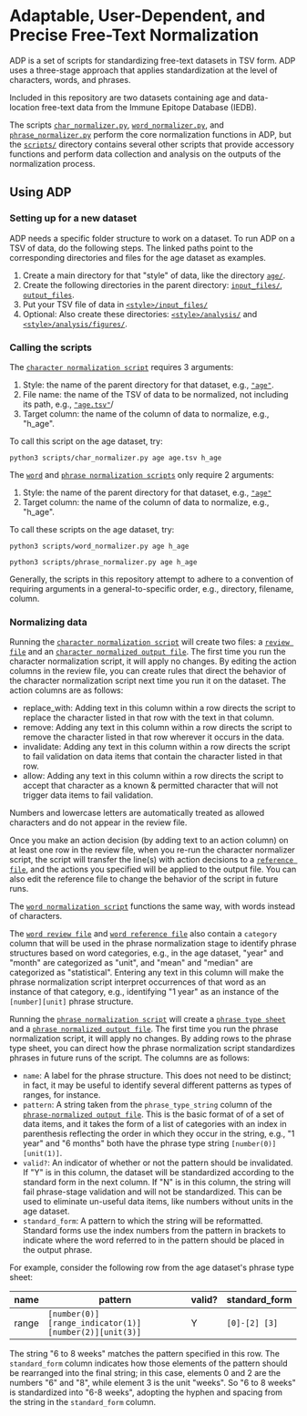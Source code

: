 # Adaptable, User-Dependent, and Precise Free-Text Normalization

ADP is a set of scripts for standardizing free-text datasets in TSV form. ADP uses a three-stage approach that applies standardization at the level of characters, words, and phrases.

Included in this repository are two datasets containing age and data-location free-text data from the Immune Epitope Database (IEDB).

The scripts [`char_normalizer.py`](scripts/char_normalizer.py), [`word_normalizer.py`](scripts/word_normalizer.py), and [`phrase_normalizer.py`](scripts/phrase_normalizer.py) perform the core normalization functions in ADP, but the [`scripts/`](scripts/) directory contains several other scripts that provide accessory functions and perform data collection and analysis on the outputs of the normalization process.

## Using ADP

### Setting up for a new dataset

ADP needs a specific folder structure to work on a dataset. To run ADP on a TSV of data, do the following steps. The linked paths point to the corresponding directories and files for the age dataset as examples.

1. Create a main directory for that "style" of data, like the directory [`age/`](age/).
2. Create the following directories in the parent directory: [`input_files/`](age/input_files/), [`output_files`](age/output_files/).
3. Put your TSV file of data in [`<style>/input_files/`](age/input_files/age.tsv)
4. Optional: Also create these directories: [`<style>/analysis/`](age/analysis/) and [`<style>/analysis/figures/`](age/analysis/figures).

### Calling the scripts

The [`character normalization script`](scripts/char_normalizer.py) requires 3 arguments:
1. Style: the name of the parent directory for that dataset, e.g., [`"age"`](age/).
2. File name: the name of the TSV of data to be normalized, not including its path, e.g., [`"age.tsv"`](age/input_files/age.tsv)/
3. Target column: the name of the column of data to normalize, e.g., "h_age".

To call this script on the age dataset, try:
```
python3 scripts/char_normalizer.py age age.tsv h_age
```

The [`word`](scripts/word_normalizer.py) and [`phrase normalization scripts`](scripts/phrase_normalizer.py) only require 2 arguments:
1. Style: the name of the parent directory for that dataset, e.g., [`"age"`](age/)
2. Target column: the name of the column of data to normalize, e.g., "h_age".

To call these scripts on the age dataset, try:
```
python3 scripts/word_normalizer.py age h_age
```
```
python3 scripts/phrase_normalizer.py age h_age
```
Generally, the scripts in this repository attempt to adhere to a convention of requiring arguments in a general-to-specific order, e.g., directory, filename, column.

### Normalizing data

Running the [`character normalization script`](scripts/char_normalizer.py) will create two files: a [`review file`](age/output_files/char_review.tsv) and an [`character normalized output file`](age/output_files/c_norm_age.tsv). The first time you run the character normalization script, it will apply no changes. By editing the action columns in the review file, you can create rules that direct the behavior of the character normalization script next time you run it on the dataset. The action columns are as follows:

- replace_with: Adding text in this column within a row directs the script to replace the character listed in that row with the text in that column.
- remove: Adding any text in this column within a row directs the script to remove the character listed in that row wherever it occurs in the data.
- invalidate: Adding any text in this column within a row directs the script to fail validation on data items that contain the character listed in that row.
- allow: Adding any text in this column within a row directs the script to accept that character as a known & permitted character that will not trigger data items to fail validation.

Numbers and lowercase letters are automatically treated as allowed characters and do not appear in the review file.

Once you make an action decision (by adding text to an action column) on at least one row in the review file, when you re-run the character normalizer script, the script will transfer the line(s) with action decisions to a [`reference file`](age/output_files/char_reference.tsv), and the actions you specified will be applied to the output file. You can also edit the reference file to change the behavior of the script in future runs.

The [`word normalization script`](scripts/word_normalizer.py) functions the same way, with words instead of characters.

The [`word review file`](age/output_files/word_review.tsv) and [`word reference file`](age/output_files/word_reference.tsv) also contain a `category` column that will be used in the phrase normalization stage to identify phrase structures based on word categories, e.g., in the age dataset, "year" and "month" are categorized as "unit", and "mean" and "median" are categorized as "statistical". Entering any text in this column will make the phrase normalization script interpret occurrences of that word as an instance of that category, e.g., identifying "1 year" as an instance of the `[number][unit]` phrase structure.

Running the [`phrase normalization script`](scripts/char_normalizer.py) will create a [`phrase type sheet`](age/output_files/age_phrase_types.tsv) and a [`phrase normalized output file`](age/output_files/p_norm_age.tsv). The first time you run the phrase normalization script, it will apply no changes.  By adding rows to the phrase type sheet, you can direct how the phrase normalization script standardizes phrases in future runs of the script. The columns are as follows:

- `name`: A label for the phrase structure. This does not need to be distinct; in fact, it may be useful to identify several different patterns as types of ranges, for instance.
- `pattern`: A string taken from the `phrase_type_string` column of the [`phrase-normalized output file`](age/output_files/p_norm_age.tsv). This is the basic format of of a set of data items, and it takes the form of a list of categories with an index in parenthesis reflecting the order in which they occur in the string, e.g., "1 year" and "6 months" both have the phrase type string `[number(0)][unit(1)]`.
- `valid?`: An indicator of whether or not the pattern should be invalidated. If "Y" is in this column, the dataset will be standardized according to the standard form in the next column. If "N" is in this column, the string will fail phrase-stage validation and will not be standardized. This can be used to eliminate un-useful data items, like numbers without units in the age dataset.
- `standard_form`: A pattern to which the string will be reformatted. Standard forms use the index numbers from the pattern in brackets to indicate where the word referred to in the pattern should be placed in the output phrase.

For example, consider the following row from the age dataset's phrase type sheet:

| name | pattern | valid? | standard_form |
| ---- | ------- | ------ | ------------- |
| range | `[number(0)][range_indicator(1)][number(2)][unit(3)]` | Y | `[0]-[2] [3]` |

The string "6 to 8 weeks" matches the pattern specified in this row. The `standard_form` column indicates how those elements of the pattern should be rearranged into the final string; in this case, elements 0 and 2 are the numbers "6" and "8", while element 3 is the unit "weeks". So "6 to 8 weeks" is standardized into "6-8 weeks", adopting the hyphen and spacing from the string in the `standard_form` column.

